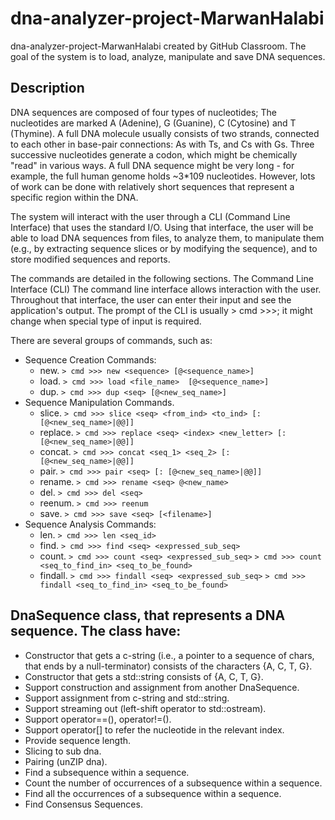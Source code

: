 # dna-analyzer-project-MarwanHalabi
dna-analyzer-project-MarwanHalabi created by GitHub Classroom.
The goal of the system is to load, analyze, manipulate and save DNA sequences.

## Description
DNA sequences are composed of four types of nucleotides; 
The nucleotides are marked A (Adenine), G (Guanine), C (Cytosine) and T (Thymine).
A full DNA molecule usually consists of two strands, connected to each other in base-pair connections: As with Ts, and Cs with Gs. 
Three successive nucleotides generate a codon, which might be chemically "read" in various ways.
A full DNA sequence might be very long - for example, the full human genome holds ~3*109 nucleotides. However, lots of work can be done with relatively short sequences that represent a specific region within the DNA.

The system will interact with the user through a CLI (Command Line Interface) that uses the standard I/O. Using that interface, the user will be able to load DNA sequences from files, to analyze them, to manipulate them (e.g., by extracting sequence slices or by modifying the sequence), and to store modified sequences and reports.

The commands are detailed in the following sections.
The Command Line Interface (CLI)
The command line interface allows interaction with the user. Throughout that interface, the user can enter their input and see the application's output. The prompt of the CLI is usually > cmd >>>; it might change when special type of input is required.

There are several groups of commands, such as:
- Sequence Creation Commands: 
  - new. ```> cmd >>> new <sequence> [@<sequence_name>]```
  - load. ```> cmd >>> load <file_name>  [@<sequence_name>]```
  - dup. ```> cmd >>> dup <seq> [@<new_seq_name>]```
- Sequence Manipulation Commands.
  - slice. ```> cmd >>> slice <seq> <from_ind> <to_ind> [: [@<new_seq_name>|@@]]```
  - replace. ```> cmd >>> replace <seq> <index> <new_letter> [: [@<new_seq_name>|@@]]```
  - concat. ```> cmd >>> concat <seq_1> <seq_2> [: [@<new_seq_name>|@@]]```
  - pair. ```> cmd >>> pair <seq> [: [@<new_seq_name>|@@]]```
  - rename. ```> cmd >>> rename <seq> @<new_name>```
  - del. ```> cmd >>> del <seq>```
  - reenum. ```> cmd >>> reenum```
  - save. ```> cmd >>> save <seq> [<filename>]```
- Sequence Analysis Commands:
  - len. ```> cmd >>> len <seq_id>```
  - find. ```> cmd >>> find <seq> <expressed_sub_seq>```
  - count. ```> cmd >>> count <seq> <expressed_sub_seq>```
           ```> cmd >>> count <seq_to_find_in> <seq_to_be_found>```
  - findall. ```> cmd >>> findall <seq> <expressed_sub_seq>```
             ```> cmd >>> findall <seq_to_find_in> <seq_to_be_found>```

## DnaSequence class, that represents a DNA sequence. The class have:
- Constructor that gets a c-string (i.e., a pointer to a sequence of chars, that ends by a null-terminator) consists of the characters {A, C, T, G}.
- Constructor that gets a std::string consists of {A, C, T, G}.
- Support construction and assignment from another DnaSequence.
- Support assignment from c-string and std::string.
- Support streaming out (left-shift operator to std::ostream).
- Support operator==(), operator!=().
- Support operator[] to refer the nucleotide in the relevant index.
- Provide sequence length.
- Slicing to sub dna.
- Pairing (unZIP dna).
- Find a subsequence within a sequence.
- Count the number of occurrences of a subsequence within a sequence.
- Find all the occurrences of a subsequence within a sequence.
- Find Consensus Sequences.

